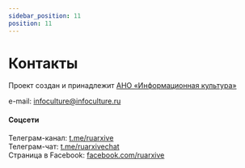 ```yaml
---
sidebar_position: 11
position: 11
---
```


# Контакты

Проект создан и принадлежит [АНО «Информационная культура»](https://infoculture.ru)  

e-mail: infoculture@infoculture.ru  

#### Соцсети

Телеграм-канал: [t.me/ruarxive](https://t.me/ruarxive)  
Телеграм-чат: [t.me/ruarxivechat](https://t.me/ruarxivechat)  
Страница в Facebook: [facebook.com/ruarxive](https://www.facebook.com/ruarxive)  
